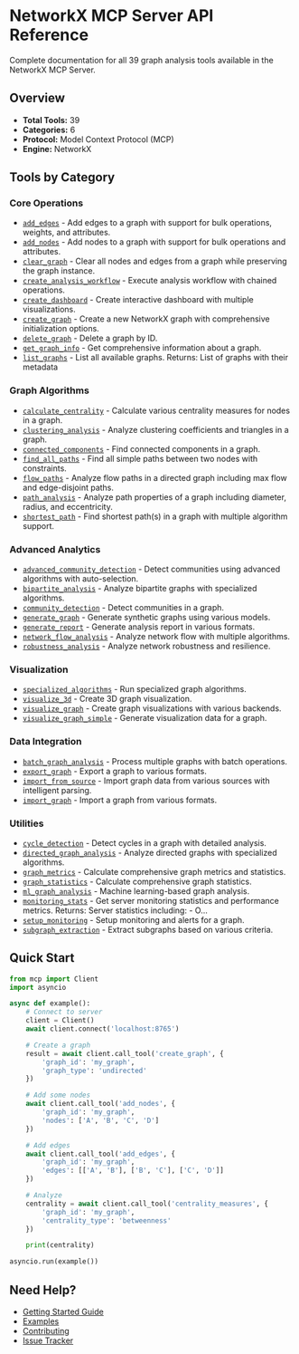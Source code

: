 # NetworkX MCP Server API Reference

Complete documentation for all 39 graph analysis tools available in the NetworkX MCP Server.

## Overview

- **Total Tools:** 39
- **Categories:** 6
- **Protocol:** Model Context Protocol (MCP)
- **Engine:** NetworkX

## Tools by Category

### Core Operations

- [`add_edges`](tools/add_edges.md) - Add edges to a graph with support for bulk operations, weights, and attributes.
- [`add_nodes`](tools/add_nodes.md) - Add nodes to a graph with support for bulk operations and attributes.
- [`clear_graph`](tools/clear_graph.md) - Clear all nodes and edges from a graph while preserving the graph instance.
- [`create_analysis_workflow`](tools/create_analysis_workflow.md) - Execute analysis workflow with chained operations.
- [`create_dashboard`](tools/create_dashboard.md) - Create interactive dashboard with multiple visualizations.
- [`create_graph`](tools/create_graph.md) - Create a new NetworkX graph with comprehensive initialization options.
- [`delete_graph`](tools/delete_graph.md) - Delete a graph by ID.
- [`get_graph_info`](tools/get_graph_info.md) - Get comprehensive information about a graph.
- [`list_graphs`](tools/list_graphs.md) - List all available graphs.  Returns: List of graphs with their metadata

### Graph Algorithms

- [`calculate_centrality`](tools/calculate_centrality.md) - Calculate various centrality measures for nodes in a graph.
- [`clustering_analysis`](tools/clustering_analysis.md) - Analyze clustering coefficients and triangles in a graph.
- [`connected_components`](tools/connected_components.md) - Find connected components in a graph.
- [`find_all_paths`](tools/find_all_paths.md) - Find all simple paths between two nodes with constraints.
- [`flow_paths`](tools/flow_paths.md) - Analyze flow paths in a directed graph including max flow and edge-disjoint paths.
- [`path_analysis`](tools/path_analysis.md) - Analyze path properties of a graph including diameter, radius, and eccentricity.
- [`shortest_path`](tools/shortest_path.md) - Find shortest path(s) in a graph with multiple algorithm support.

### Advanced Analytics

- [`advanced_community_detection`](tools/advanced_community_detection.md) - Detect communities using advanced algorithms with auto-selection.
- [`bipartite_analysis`](tools/bipartite_analysis.md) - Analyze bipartite graphs with specialized algorithms.
- [`community_detection`](tools/community_detection.md) - Detect communities in a graph.
- [`generate_graph`](tools/generate_graph.md) - Generate synthetic graphs using various models.
- [`generate_report`](tools/generate_report.md) - Generate analysis report in various formats.
- [`network_flow_analysis`](tools/network_flow_analysis.md) - Analyze network flow with multiple algorithms.
- [`robustness_analysis`](tools/robustness_analysis.md) - Analyze network robustness and resilience.

### Visualization

- [`specialized_algorithms`](tools/specialized_algorithms.md) - Run specialized graph algorithms.
- [`visualize_3d`](tools/visualize_3d.md) - Create 3D graph visualization.
- [`visualize_graph`](tools/visualize_graph.md) - Create graph visualizations with various backends.
- [`visualize_graph_simple`](tools/visualize_graph_simple.md) - Generate visualization data for a graph.

### Data Integration

- [`batch_graph_analysis`](tools/batch_graph_analysis.md) - Process multiple graphs with batch operations.
- [`export_graph`](tools/export_graph.md) - Export a graph to various formats.
- [`import_from_source`](tools/import_from_source.md) - Import graph data from various sources with intelligent parsing.
- [`import_graph`](tools/import_graph.md) - Import a graph from various formats.

### Utilities

- [`cycle_detection`](tools/cycle_detection.md) - Detect cycles in a graph with detailed analysis.
- [`directed_graph_analysis`](tools/directed_graph_analysis.md) - Analyze directed graphs with specialized algorithms.
- [`graph_metrics`](tools/graph_metrics.md) - Calculate comprehensive graph metrics and statistics.
- [`graph_statistics`](tools/graph_statistics.md) - Calculate comprehensive graph statistics.
- [`ml_graph_analysis`](tools/ml_graph_analysis.md) - Machine learning-based graph analysis.
- [`monitoring_stats`](tools/monitoring_stats.md) - Get server monitoring statistics and performance metrics.  Returns: Server statistics including: - O...
- [`setup_monitoring`](tools/setup_monitoring.md) - Setup monitoring and alerts for a graph.
- [`subgraph_extraction`](tools/subgraph_extraction.md) - Extract subgraphs based on various criteria.

## Quick Start

```python
from mcp import Client
import asyncio

async def example():
    # Connect to server
    client = Client()
    await client.connect('localhost:8765')

    # Create a graph
    result = await client.call_tool('create_graph', {
        'graph_id': 'my_graph',
        'graph_type': 'undirected'
    })

    # Add some nodes
    await client.call_tool('add_nodes', {
        'graph_id': 'my_graph',
        'nodes': ['A', 'B', 'C', 'D']
    })

    # Add edges
    await client.call_tool('add_edges', {
        'graph_id': 'my_graph',
        'edges': [['A', 'B'], ['B', 'C'], ['C', 'D']]
    })

    # Analyze
    centrality = await client.call_tool('centrality_measures', {
        'graph_id': 'my_graph',
        'centrality_type': 'betweenness'
    })

    print(centrality)

asyncio.run(example())
```

## Need Help?

- [Getting Started Guide](../getting-started.md)
- [Examples](../examples/)
- [Contributing](../CONTRIBUTING.md)
- [Issue Tracker](https://github.com/yourusername/networkx-mcp-server/issues)
